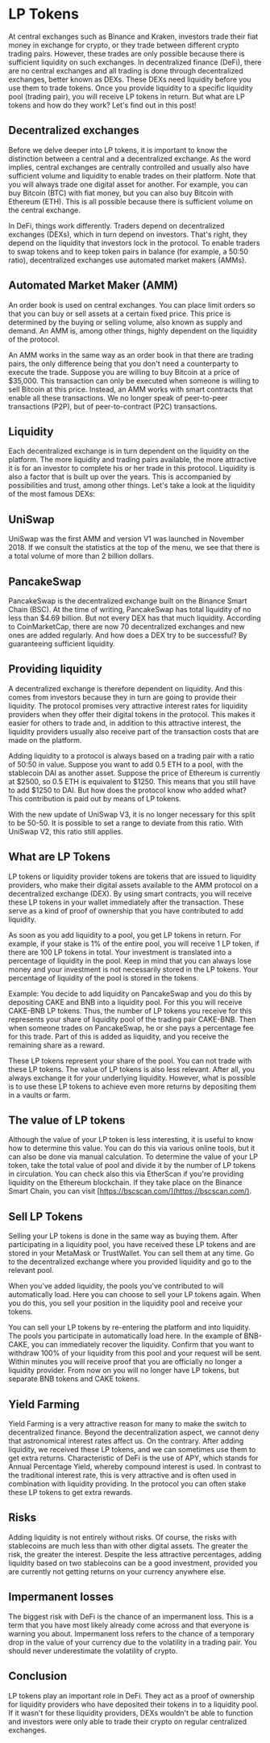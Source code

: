 # LP Tokens

At central exchanges such as Binance and Kraken, investors trade their fiat money in exchange for crypto, or they trade between different crypto trading pairs. However, these trades are only possible because there is sufficient liquidity on such exchanges. In decentralized finance (DeFi), there are no central exchanges and all trading is done through decentralized exchanges, better known as DEXs. These DEXs need liquidity before you use them to trade tokens. Once you provide liquidity to a specific liquidity pool (trading pair), you will receive LP tokens in return. But what are LP tokens and how do they work? Let's find out in this post!

## Decentralized exchanges

Before we delve deeper into LP tokens, it is important to know the distinction between a central and a decentralized exchange. As the word implies, central exchanges are centrally controlled and usually also have sufficient volume and liquidity to enable trades on their platform. Note that you will always trade one digital asset for another. For example, you can buy Bitcoin (BTC) with fiat money, but you can also buy Bitcoin with Ethereum (ETH). This is all possible because there is sufficient volume on the central exchange.

In DeFi, things work differently. Traders depend on decentralized exchanges (DEXs), which in turn depend on investors. That's right, they depend on the liquidity that investors lock in the protocol. To enable traders to swap tokens and to keep token pairs in balance (for example, a 50:50 ratio), decentralized exchanges use automated market makers (AMMs).

## Automated Market Maker (AMM)

An order book is used on central exchanges. You can place limit orders so that you can buy or sell assets at a certain fixed price. This price is determined by the buying or selling volume, also known as supply and demand. An AMM is, among other things, highly dependent on the liquidity of the protocol.

An AMM works in the same way as an order book in that there are trading pairs, the only difference being that you don't need a counterparty to execute the trade. Suppose you are willing to buy Bitcoin at a price of $35,000. This transaction can only be executed when someone is willing to sell Bitcoin at this price. Instead, an AMM works with smart contracts that enable all these transactions. We no longer speak of peer-to-peer transactions (P2P), but of peer-to-contract (P2C) transactions.

## Liquidity

Each decentralized exchange is in turn dependent on the liquidity on the platform. The more liquidity and trading pairs available, the more attractive it is for an investor to complete his or her trade in this protocol. Liquidity is also a factor that is built up over the years. This is accompanied by possibilities and trust, among other things. Let's take a look at the liquidity of the most famous DEXs:

## UniSwap

UniSwap was the first AMM and version V1 was launched in November 2018. If we consult the statistics at the top of the menu, we see that there is a total volume of more than 2 billion dollars.

## PancakeSwap

PancakeSwap is the decentralized exchange built on the Binance Smart Chain (BSC). At the time of writing, PancakeSwap has total liquidity of no less than $4.69 billion. But not every DEX has that much liquidity. According to CoinMarketCap, there are now 70 decentralized exchanges and new ones are added regularly. And how does a DEX try to be successful? By guaranteeing sufficient liquidity.

## Providing liquidity

A decentralized exchange is therefore dependent on liquidity. And this comes from investors because they in turn are going to provide their liquidity. The protocol promises very attractive interest rates for liquidity providers when they offer their digital tokens in the protocol. This makes it easier for others to trade and, in addition to this attractive interest, the liquidity providers usually also receive part of the transaction costs that are made on the platform.

Adding liquidity to a protocol is always based on a trading pair with a ratio of 50:50 in value. Suppose you want to add 0.5 ETH to a pool, with the stablecoin DAI as another asset. Suppose the price of Ethereum is currently at $2500, so 0.5 ETH is equivalent to $1250. This means that you still have to add $1250 to DAI. But how does the protocol know who added what? This contribution is paid out by means of LP tokens.

With the new update of UniSwap V3, it is no longer necessary for this split to be 50-50. It is possible to set a range to deviate from this ratio. With UniSwap V2, this ratio still applies.

## What are LP Tokens

LP tokens or liquidity provider tokens are tokens that are issued to liquidity providers, who make their digital assets available to the AMM protocol on a decentralized exchange (DEX). By using smart contracts, you will receive these LP tokens in your wallet immediately after the transaction. These serve as a kind of proof of ownership that you have contributed to add liquidity.

As soon as you add liquidity to a pool, you get LP tokens in return. For example, if your stake is 1% of the entire pool, you will receive 1 LP token, if there are 100 LP tokens in total. Your investment is translated into a percentage of liquidity in the pool. Keep in mind that you can always lose money and your investment is not necessarily stored in the LP tokens. Your percentage of liquidity of the pool is stored in the tokens.

Example: You decide to add liquidity on PancakeSwap and you do this by depositing CAKE and BNB into a liquidity pool. For this you will receive CAKE-BNB LP tokens. Thus, the number of LP tokens you receive for this represents your share of liquidity pool of the trading pair CAKE-BNB. Then when someone trades on PancakeSwap, he or she pays a percentage fee for this trade. Part of this is added as liquidity, and you receive the remaining share as a reward.

These LP tokens represent your share of the pool. You can not trade with these LP tokens. The value of LP tokens is also less relevant. After all, you always exchange it for your underlying liquidity. However, what is possible is to use these LP tokens to achieve even more returns by depositing them in a vaults or farm.

## The value of LP tokens

Although the value of your LP token is less interesting, it is useful to know how to determine this value. You can do this via various online tools, but it can also be done via manual calculation. To determine the value of your LP token, take the total value of pool and divide it by the number of LP tokens in circulation. You can check also this via EtherScan if you're providing liquidity on the Ethereum blockchain. If they take place on the Binance Smart Chain, you can visit [https://bscscan.com/](https://bscscan.com/).

## Sell ​​LP Tokens

Selling your LP tokens is done in the same way as buying them. After participating in a liquidity pool, you have received these LP tokens and are stored in your MetaMask or TrustWallet. You can sell them at any time. Go to the decentralized exchange where you provided liquidity and go to the relevant pool.

When you've added liquidity, the pools you've contributed to will automatically load. Here you can choose to sell your LP tokens again. When you do this, you sell your position in the liquidity pool and receive your tokens.

You can sell your LP tokens by re-entering the platform and into liquidity. The pools you participate in automatically load here. In the example of BNB-CAKE, you can immediately recover the liquidity. Confirm that you want to withdraw 100% of your liquidity from this pool and your request will be sent. Within minutes you will receive proof that you are officially no longer a liquidity provider. From now on you will no longer have LP tokens, but separate BNB tokens and CAKE tokens.

## Yield Farming

Yield Farming is a very attractive reason for many to make the switch to decentralized finance. Beyond the decentralization aspect, we cannot deny that astronomical interest rates affect us. On the contrary. After adding liquidity, we received these LP tokens, and we can sometimes use them to get extra returns. Characteristic of DeFi is the use of APY, which stands for Annual Percentage Yield, whereby compound interest is used. In contrast to the traditional interest rate, this is very attractive and is often used in combination with liquidity providing. In the protocol you can often stake these LP tokens to get extra rewards.

## Risks

Adding liquidity is not entirely without risks. Of course, the risks with stablecoins are much less than with other digital assets. The greater the risk, the greater the interest. Despite the less attractive percentages, adding liquidity based on two stablecoins can be a good investment, provided you are currently not getting returns on your currency anywhere else.

## Impermanent losses

The biggest risk with DeFi is the chance of an impermanent loss. This is a term that you have most likely already come across and that everyone is warning you about. Impermanent loss refers to the chance of a temporary drop in the value of your currency due to the volatility in a trading pair. You should never underestimate the volatility of crypto.

## Conclusion

LP tokens play an important role in DeFi. They act as a proof of ownership for liquidity providers who have deposited their tokens in to a liquidity pool. If it wasn't for these liquidity providers, DEXs wouldn't be able to function and investors were only able to trade their crypto on regular centralized exchanges.
